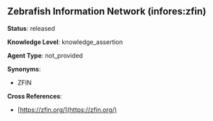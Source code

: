 [//]: # (DO NOT MANUALLY EDIT THIS FILE. IT IS GENERATED FROM A TEMPLATE.)

## Zebrafish Information Network (infores:zfin)

**Status**: released
  
**Knowledge Level**: knowledge_assertion
  
**Agent Type**: not_provided

**Synonyms**:

- ZFIN

**Cross References**:

- [https://zfin.org/](https://zfin.org/)

